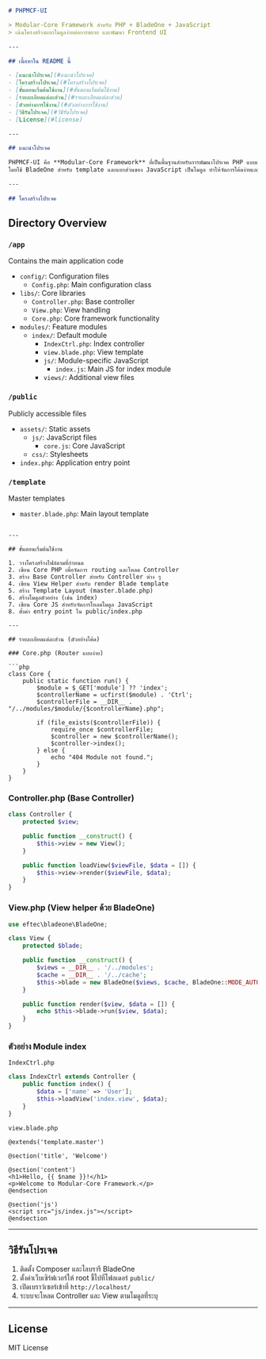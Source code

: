 ```markdown
# PHPMCF-UI

> Modular-Core Framework สำหรับ PHP + BladeOne + JavaScript  
> เน้นโครงสร้างแยกโมดูลง่ายต่อการขยาย และพัฒนา Frontend UI

---

## เนื้อหาใน README นี้

- [แนะนำโปรเจค](#แนะนำโปรเจค)
- [โครงสร้างโปรเจค](#โครงสร้างโปรเจค)
- [ขั้นตอนเริ่มต้นใช้งาน](#ขั้นตอนเริ่มต้นใช้งาน)
- [รายละเอียดแต่ละส่วน](#รายละเอียดแต่ละส่วน)
- [ตัวอย่างการใช้งาน](#ตัวอย่างการใช้งาน)
- [วิธีรันโปรเจค](#วิธีรันโปรเจค)
- [License](#license)

---

## แนะนำโปรเจค

PHPMCF-UI คือ **Modular-Core Framework** ที่เป็นพื้นฐานสำหรับการพัฒนาโปรเจค PHP แบบแยกโมดูล  
โดยใช้ BladeOne สำหรับ template และแยกส่วนของ JavaScript เป็นโมดูล ทำให้จัดการโค้ดง่ายและ scalable

---

## โครงสร้างโปรเจค

```

## Directory Overview

### `/app`
Contains the main application code
- `config/`: Configuration files
  - `Config.php`: Main configuration class
- `libs/`: Core libraries
  - `Controller.php`: Base controller
  - `View.php`: View handling
  - `Core.php`: Core framework functionality
- `modules/`: Feature modules
  - `index/`: Default module
    - `IndexCtrl.php`: Index controller
    - `view.blade.php`: View template
    - `js/`: Module-specific JavaScript
      - `index.js`: Main JS for index module
    - `views/`: Additional view files

### `/public`
Publicly accessible files
- `assets/`: Static assets
  - `js/`: JavaScript files
    - `core.js`: Core JavaScript
  - `css/`: Stylesheets
- `index.php`: Application entry point

### `/template`
Master templates
- `master.blade.php`: Main layout template
````

---

## ขั้นตอนเริ่มต้นใช้งาน

1. วางโครงสร้างไฟล์ตามที่กำหนด
2. เขียน Core PHP เพื่อจัดการ routing และโหลด Controller
3. สร้าง Base Controller สำหรับ Controller ต่าง ๆ
4. เขียน View Helper สำหรับ render Blade template
5. สร้าง Template Layout (master.blade.php)
6. สร้างโมดูลตัวอย่าง (เช่น index)
7. เขียน Core JS สำหรับจัดการโหลดโมดูล JavaScript
8. ตั้งค่า entry point ใน public/index.php

---

## รายละเอียดแต่ละส่วน (ตัวอย่างโค้ด)

### Core.php (Router แบบง่าย)

```php
class Core {
    public static function run() {
        $module = $_GET['module'] ?? 'index';
        $controllerName = ucfirst($module) . 'Ctrl';
        $controllerFile = __DIR__ . "/../modules/$module/{$controllerName}.php";

        if (file_exists($controllerFile)) {
            require_once $controllerFile;
            $controller = new $controllerName();
            $controller->index();
        } else {
            echo "404 Module not found.";
        }
    }
}
````

### Controller.php (Base Controller)

```php
class Controller {
    protected $view;

    public function __construct() {
        $this->view = new View();
    }

    public function loadView($viewFile, $data = []) {
        $this->view->render($viewFile, $data);
    }
}
```

### View\.php (View helper ด้วย BladeOne)

```php
use eftec\bladeone\BladeOne;

class View {
    protected $blade;

    public function __construct() {
        $views = __DIR__ . '/../modules';
        $cache = __DIR__ . '/../cache';
        $this->blade = new BladeOne($views, $cache, BladeOne::MODE_AUTO);
    }

    public function render($view, $data = []) {
        echo $this->blade->run($view, $data);
    }
}
```

### ตัวอย่าง Module index

`IndexCtrl.php`

```php
class IndexCtrl extends Controller {
    public function index() {
        $data = ['name' => 'User'];
        $this->loadView('index.view', $data);
    }
}
```

`view.blade.php`

```blade
@extends('template.master')

@section('title', 'Welcome')

@section('content')
<h1>Hello, {{ $name }}!</h1>
<p>Welcome to Modular-Core Framework.</p>
@endsection

@section('js')
<script src="js/index.js"></script>
@endsection
```

---

## วิธีรันโปรเจค

1. ติดตั้ง Composer และไลบรารี BladeOne
2. ตั้งค่าเว็บเซิร์ฟเวอร์ให้ root ชี้ไปที่โฟลเดอร์ `public/`
3. เปิดเบราว์เซอร์เข้าที่ `http://localhost/`
4. ระบบจะโหลด Controller และ View ตามโมดูลที่ระบุ

---

## License

MIT License


